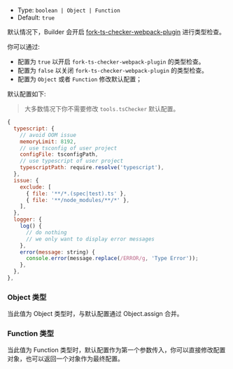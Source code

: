 - Type: `boolean | Object | Function`
- Default: `true`

默认情况下，Builder 会开启 [fork-ts-checker-webpack-plugin](https://github.com/TypeStrong/fork-ts-checker-webpack-plugin) 进行类型检查。

你可以通过:

- 配置为 `true` 以开启 `fork-ts-checker-webpack-plugin` 的类型检查。
- 配置为 `false` 以关闭 `fork-ts-checker-webpack-plugin` 的类型检查。
- 配置为 `Object` 或者 `Function` 修改默认配置；

默认配置如下:

> 大多数情况下你不需要修改 `tools.tsChecker` 默认配置。

```js
{
  typescript: {
    // avoid OOM issue
    memoryLimit: 8192,
    // use tsconfig of user project
    configFile: tsconfigPath,
    // use typescript of user project
    typescriptPath: require.resolve('typescript'),
  },
  issue: {
    exclude: [
      { file: '**/*.(spec|test).ts' },
      { file: '**/node_modules/**/*' },
    ],
  },
  logger: {
    log() {
      // do nothing
      // we only want to display error messages
    },
    error(message: string) {
      console.error(message.replace(/ERROR/g, 'Type Error'));
    },
  },
},
```

### Object 类型

当此值为 Object 类型时，与默认配置通过 Object.assign 合并。

### Function 类型

当此值为 Function 类型时，默认配置作为第一个参数传入，你可以直接修改配置对象，也可以返回一个对象作为最终配置。
